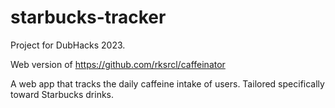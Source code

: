 # starbucks-tracker

Project for DubHacks 2023.

Web version of https://github.com/rksrcl/caffeinator 

A web app that tracks the daily caffeine intake of users. Tailored specifically toward Starbucks drinks.
